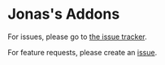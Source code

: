 # Jonas's Addons


For issues, please go to [the issue tracker](https://github.com/jlsjonas/hassio-addons/issues).

For feature requests, please create an [issue](https://github.com/jlsjonas/hassio-addons/issues).
